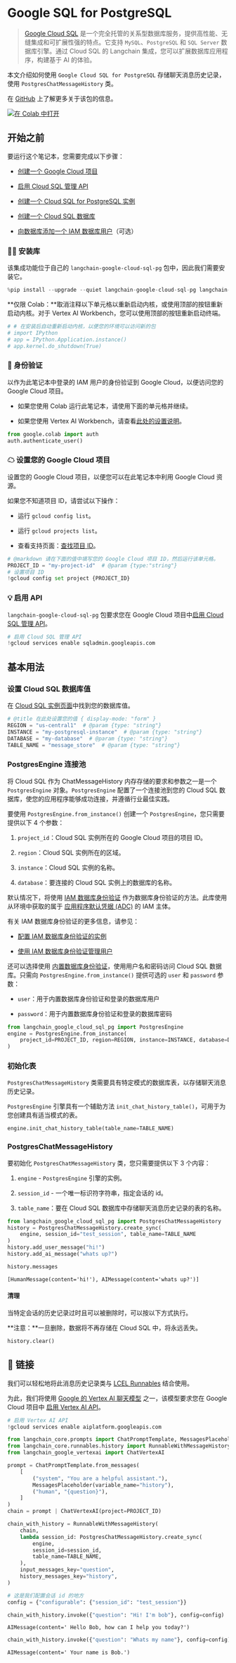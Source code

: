 # Google SQL for PostgreSQL

> [Google Cloud SQL](https://cloud.google.com/sql) 是一个完全托管的关系型数据库服务，提供高性能、无缝集成和可扩展性强的特点。它支持 `MySQL`、`PostgreSQL` 和 `SQL Server` 数据库引擎。通过 Cloud SQL 的 Langchain 集成，您可以扩展数据库应用程序，构建基于 AI 的体验。

本文介绍如何使用 `Google Cloud SQL for PostgreSQL` 存储聊天消息历史记录，使用 `PostgresChatMessageHistory` 类。

在 [GitHub](https://github.com/googleapis/langchain-google-cloud-sql-pg-python/) 上了解更多关于该包的信息。

[![在 Colab 中打开](https://colab.research.google.com/assets/colab-badge.svg)](https://colab.research.google.com/github/googleapis/langchain-google-cloud-sql-pg-python/blob/main/docs/chat_message_history.ipynb)

## 开始之前

要运行这个笔记本，您需要完成以下步骤：

* [创建一个 Google Cloud 项目](https://developers.google.com/workspace/guides/create-project)

* [启用 Cloud SQL 管理 API](https://console.cloud.google.com/marketplace/product/google/sqladmin.googleapis.com)

* [创建一个 Cloud SQL for PostgreSQL 实例](https://cloud.google.com/sql/docs/postgres/create-instance)

* [创建一个 Cloud SQL 数据库](https://cloud.google.com/sql/docs/mysql/create-manage-databases)

* [向数据库添加一个 IAM 数据库用户](https://cloud.google.com/sql/docs/postgres/add-manage-iam-users#creating-a-database-user)（可选）

### 🦜🔗 安装库

该集成功能位于自己的 `langchain-google-cloud-sql-pg` 包中，因此我们需要安装它。

```python
%pip install --upgrade --quiet langchain-google-cloud-sql-pg langchain-google-vertexai
```

**仅限 Colab：**取消注释以下单元格以重新启动内核，或使用顶部的按钮重新启动内核。对于 Vertex AI Workbench，您可以使用顶部的按钮重新启动终端。

```python
# # 在安装后自动重新启动内核，以便您的环境可以访问新的包
# import IPython
# app = IPython.Application.instance()
# app.kernel.do_shutdown(True)
```

### 🔐 身份验证

以作为此笔记本中登录的 IAM 用户的身份验证到 Google Cloud，以便访问您的 Google Cloud 项目。

* 如果您使用 Colab 运行此笔记本，请使用下面的单元格并继续。

* 如果您使用 Vertex AI Workbench，请查看[此处的设置说明](https://github.com/GoogleCloudPlatform/generative-ai/tree/main/setup-env)。

```python
from google.colab import auth
auth.authenticate_user()
```

### ☁ 设置您的 Google Cloud 项目

设置您的 Google Cloud 项目，以便您可以在此笔记本中利用 Google Cloud 资源。

如果您不知道项目 ID，请尝试以下操作：

* 运行 `gcloud config list`。

* 运行 `gcloud projects list`。

* 查看支持页面：[查找项目 ID](https://support.google.com/googleapi/answer/7014113)。

```python
# @markdown 请在下面的值中填写您的 Google Cloud 项目 ID，然后运行该单元格。
PROJECT_ID = "my-project-id"  # @param {type:"string"}
# 设置项目 ID
!gcloud config set project {PROJECT_ID}
```

### 💡 启用 API

`langchain-google-cloud-sql-pg` 包要求您在 Google Cloud 项目中[启用 Cloud SQL 管理 API](https://console.cloud.google.com/flows/enableapi?apiid=sqladmin.googleapis.com)。

```python
# 启用 Cloud SQL 管理 API
!gcloud services enable sqladmin.googleapis.com
```

## 基本用法

### 设置 Cloud SQL 数据库值

在 [Cloud SQL 实例页面](https://console.cloud.google.com/sql?_ga=2.223735448.2062268965.1707700487-2088871159.1707257687)中找到您的数据库值。

```python
# @title 在此处设置您的值 { display-mode: "form" }
REGION = "us-central1"  # @param {type: "string"}
INSTANCE = "my-postgresql-instance"  # @param {type: "string"}
DATABASE = "my-database"  # @param {type: "string"}
TABLE_NAME = "message_store"  # @param {type: "string"}
```

### PostgresEngine 连接池

将 Cloud SQL 作为 ChatMessageHistory 内存存储的要求和参数之一是一个 `PostgresEngine` 对象。`PostgresEngine` 配置了一个连接池到您的 Cloud SQL 数据库，使您的应用程序能够成功连接，并遵循行业最佳实践。

要使用 `PostgresEngine.from_instance()` 创建一个 `PostgresEngine`，您只需要提供以下 4 个参数：

1. `project_id`：Cloud SQL 实例所在的 Google Cloud 项目的项目 ID。

2. `region`：Cloud SQL 实例所在的区域。

3. `instance`：Cloud SQL 实例的名称。

4. `database`：要连接的 Cloud SQL 实例上的数据库的名称。

默认情况下，将使用 [IAM 数据库身份验证](https://cloud.google.com/sql/docs/postgres/iam-authentication#iam-db-auth) 作为数据库身份验证的方法。此库使用从环境中获取的属于 [应用程序默认凭据 (ADC)](https://cloud.google.com/docs/authentication/application-default-credentials) 的 IAM 主体。

有关 IAM 数据库身份验证的更多信息，请参见：

- [配置 IAM 数据库身份验证的实例](https://cloud.google.com/sql/docs/postgres/create-edit-iam-instances)

- [使用 IAM 数据库身份验证管理用户](https://cloud.google.com/sql/docs/postgres/add-manage-iam-users)

还可以选择使用 [内置数据库身份验证](https://cloud.google.com/sql/docs/postgres/built-in-authentication)，使用用户名和密码访问 Cloud SQL 数据库。只需向 `PostgresEngine.from_instance()` 提供可选的 `user` 和 `password` 参数：

- `user`：用于内置数据库身份验证和登录的数据库用户

- `password`：用于内置数据库身份验证和登录的数据库密码

```python
from langchain_google_cloud_sql_pg import PostgresEngine
engine = PostgresEngine.from_instance(
    project_id=PROJECT_ID, region=REGION, instance=INSTANCE, database=DATABASE
)
```

### 初始化表

`PostgresChatMessageHistory` 类需要具有特定模式的数据库表，以存储聊天消息历史记录。

`PostgresEngine` 引擎具有一个辅助方法 `init_chat_history_table()`，可用于为您创建具有适当模式的表。

```python
engine.init_chat_history_table(table_name=TABLE_NAME)
```

### PostgresChatMessageHistory

要初始化 `PostgresChatMessageHistory` 类，您只需要提供以下 3 个内容：

1. `engine` - `PostgresEngine` 引擎的实例。

2. `session_id` - 一个唯一标识符字符串，指定会话的 id。

3. `table_name`：要在 Cloud SQL 数据库中存储聊天消息历史记录的表的名称。

```python
from langchain_google_cloud_sql_pg import PostgresChatMessageHistory
history = PostgresChatMessageHistory.create_sync(
    engine, session_id="test_session", table_name=TABLE_NAME
)
history.add_user_message("hi!")
history.add_ai_message("whats up?")
```

```python
history.messages
```

```output
[HumanMessage(content='hi!'), AIMessage(content='whats up?')]
```

#### 清理

当特定会话的历史记录过时且可以被删除时，可以按以下方式执行。

**注意：**一旦删除，数据将不再存储在 Cloud SQL 中，将永远丢失。

```python
history.clear()
```

## 🔗 链接

我们可以轻松地将此消息历史记录类与 [LCEL Runnables](/docs/how_to/message_history) 结合使用。

为此，我们将使用 [Google 的 Vertex AI 聊天模型](/docs/integrations/chat/google_vertex_ai_palm) 之一，该模型要求您在 Google Cloud 项目中 [启用 Vertex AI API](https://console.cloud.google.com/flows/enableapi?apiid=aiplatform.googleapis.com)。

```python
# 启用 Vertex AI API
!gcloud services enable aiplatform.googleapis.com
```

```python
from langchain_core.prompts import ChatPromptTemplate, MessagesPlaceholder
from langchain_core.runnables.history import RunnableWithMessageHistory
from langchain_google_vertexai import ChatVertexAI
```

```python
prompt = ChatPromptTemplate.from_messages(
    [
        ("system", "You are a helpful assistant."),
        MessagesPlaceholder(variable_name="history"),
        ("human", "{question}"),
    ]
)
chain = prompt | ChatVertexAI(project=PROJECT_ID)
```

```python
chain_with_history = RunnableWithMessageHistory(
    chain,
    lambda session_id: PostgresChatMessageHistory.create_sync(
        engine,
        session_id=session_id,
        table_name=TABLE_NAME,
    ),
    input_messages_key="question",
    history_messages_key="history",
)
```

```python
# 这是我们配置会话 id 的地方
config = {"configurable": {"session_id": "test_session"}}
```

```python
chain_with_history.invoke({"question": "Hi! I'm bob"}, config=config)
```

```output
AIMessage(content=' Hello Bob, how can I help you today?')
```

```python
chain_with_history.invoke({"question": "Whats my name"}, config=config)
```

```output
AIMessage(content=' Your name is Bob.')
```